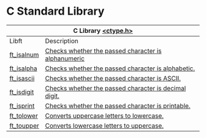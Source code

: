 # C Standard Library
<table>
<thead>
  <tr>
    <th colspan="2">C Library <a href="https://www.tutorialspoint.com/c_standard_library/ctype_h.htm" target="_blank" rel="noopener noreferrer">&lt;ctype.h&gt;</a></th>
  </tr>
</thead>
<tbody>
  <tr>
    <td>Libft</td>
    <td>Description</td>
  </tr>
  <tr>
    <td><a href="https://github.com/educastrob/libft/blob/main/ft_isalnum.c" target="_blank" rel="noopener noreferrer">ft_isalnum</a></td>
    <td><a href="https://www.tutorialspoint.com/c_standard_library/ctype_h.htm" target="_blank" rel="noopener noreferrer">Checks whether the passed character is alphanumeric</a></td>
  </tr>
  <tr>
    <td><a href="https://github.com/educastrob/libft/blob/main/ft_isalpha.c" target="_blank" rel="noopener noreferrer">ft_isalpha</a></td>
    <td><a href="https://www.tutorialspoint.com/c_standard_library/ctype_h.htm" target="_blank" rel="noopener noreferrer">Checks whether the passed character is alphabetic.</a></td>
  </tr>
  <tr>
    <td><a href="https://github.com/educastrob/libft/blob/main/ft_isascii.c" target="_blank" rel="noopener noreferrer">ft_isascii</a></td>
    <td><a href="https://www.tutorialspoint.com/c_standard_library/ctype_h.htm" target="_blank" rel="noopener noreferrer">Checks whether the passed character is ASCII.</a></td>
  </tr>
  <tr>
    <td><a href="https://github.com/educastrob/libft/blob/main/ft_isdigit.c" target="_blank" rel="noopener noreferrer">ft_isdigit</a></td>
    <td><a href="https://www.tutorialspoint.com/c_standard_library/ctype_h.htm" target="_blank" rel="noopener noreferrer">Checks whether the passed character is decimal digit.</a></td>
  </tr>
  <tr>
    <td><a href="https://github.com/educastrob/libft/blob/main/ft_isprint.c" target="_blank" rel="noopener noreferrer">ft_isprint</a></td>
    <td><a href="https://www.tutorialspoint.com/c_standard_library/ctype_h.htm" target="_blank" rel="noopener noreferrer">Checks whether the passed character is printable.</a></td>
  </tr>
  <tr>
    <td><a href="https://github.com/educastrob/libft/blob/main/ft_tolower.c" target="_blank" rel="noopener noreferrer">ft_tolower</a></td>
    <td><a href="https://www.tutorialspoint.com/c_standard_library/ctype_h.htm" target="_blank" rel="noopener noreferrer">Converts uppercase letters to lowercase.</a></td>
  </tr>
  <tr>
    <td><a href="https://github.com/educastrob/libft/blob/main/ft_toupper.c" target="_blank" rel="noopener noreferrer">ft_toupper</a></td>
    <td><a href="https://www.tutorialspoint.com/c_standard_library/ctype_h.htm" target="_blank" rel="noopener noreferrer">Converts lowercase letters to uppercase.</a></td>
  </tr>
</tbody>
</table>
